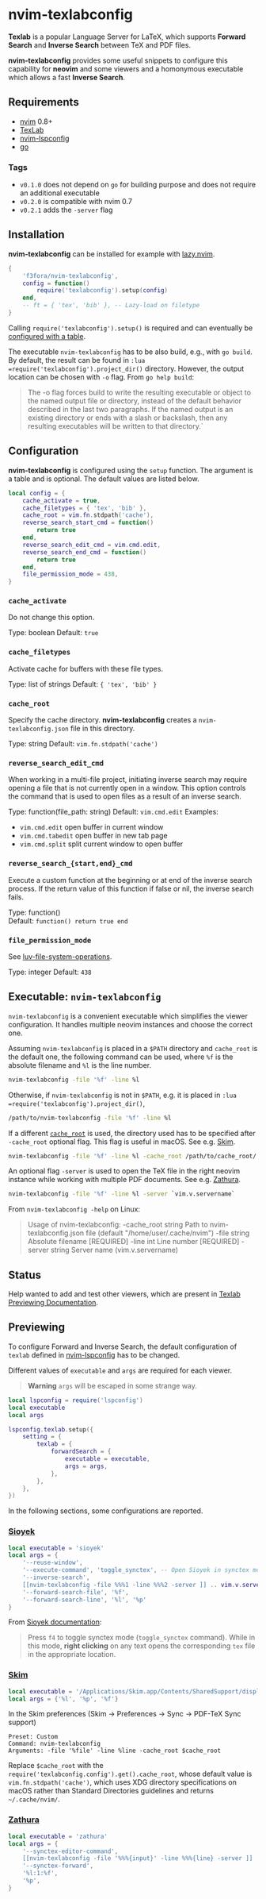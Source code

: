 # nvim-texlabconfig

**Texlab** is a popular Language Server for LaTeX, which supports **Forward Search** and **Inverse Search** between TeX and PDF files.

**nvim-texlabconfig** provides some useful snippets to configure this capability for **neovim** and some viewers and a homonymous executable which allows a fast **Inverse Search**.

## Requirements

- [nvim](https://github.com/neovim/neovim) 0.8+
- [TexLab](https://github.com/latex-lsp/texlab)
- [nvim-lspconfig](https://github.com/neovim/nvim-lspconfig)
- [go](https://go.dev/)

### Tags

- `v0.1.0` does not depend on `go` for building purpose and does not require an additional executable
- `v0.2.0` is compatible with nvim 0.7
- `v0.2.1` adds the `-server` flag

## Installation

**nvim-texlabconfig** can be installed for example with [lazy.nvim](https://github.com/folke/lazy.nvim).

```lua
{
    'f3fora/nvim-texlabconfig',
    config = function()
        require('texlabconfig').setup(config)
    end,
    -- ft = { 'tex', 'bib' }, -- Lazy-load on filetype
}
```

Calling `require('texlabconfig').setup()` is required and can eventually be [configured with a table](#configuration).

The executable `nvim-texlabconfig` has to be also build, e.g., with `go build`. By default, the result can be found in `:lua =require('texlabconfig').project_dir()` directory. However, the output location can be chosen with `-o` flag. From `go help build`:

> The -o flag forces build to write the resulting executable or object to the named output file or directory, instead of the default behavior described in the last two paragraphs. If the named output is an existing directory or ends with a slash or backslash, then any resulting executables will be written to that directory.`

## Configuration

**nvim-texlabconfig** is configured using the `setup` function. The argument is a table and is optional. The default values are listed below.

```lua
local config = {
    cache_activate = true,
    cache_filetypes = { 'tex', 'bib' },
    cache_root = vim.fn.stdpath('cache'),
    reverse_search_start_cmd = function()
        return true
    end,
    reverse_search_edit_cmd = vim.cmd.edit,
    reverse_search_end_cmd = function()
        return true
    end,
    file_permission_mode = 438,
}
```

### `cache_activate`

Do not change this option.

Type: boolean
Default: `true`

### `cache_filetypes`

Activate cache for buffers with these file types.

Type: list of strings
Default: `{ 'tex', 'bib' }`

### `cache_root`

Specify the cache directory. **nvim-texlabconfig** creates a `nvim-texlabconfig.json` file in this directory.

Type: string
Default: `vim.fn.stdpath('cache')`

### `reverse_search_edit_cmd`

When working in a multi-file project, initiating inverse search may require opening a file that is not currently open in a window. This option controls the command that is used to open files as a result of an inverse search.

Type: function(file_path: string)
Default: `vim.cmd.edit`
Examples:

- `vim.cmd.edit` open buffer in current window
- `vim.cmd.tabedit` open buffer in new tab page
- `vim.cmd.split` split current window to open buffer

### `reverse_search_{start,end}_cmd`

Execute a custom function at the beginning or at end of the inverse search process.
If the return value of this function if false or nil, the inverse search fails.

Type: function()  
Default: `function() return true end`

### `file_permission_mode`

See [luv-file-system-operations](https://github.com/luvit/luv/blob/master/docs.md#file-system-operations=).

Type: integer
Default: `438`

## Executable: `nvim-texlabconfig`

`nvim-texlabconfig` is a convenient executable which simplifies the viewer configuration. It handles multiple neovim instances and choose the correct one.

Assuming `nvim-texlabconfig` is placed in a `$PATH` directory and `cache_root` is the default one, the following command can be used, where `%f` is the absolute filename and `%l` is the line number.

```sh
nvim-texlabconfig -file '%f' -line %l
```

Otherwise, if `nvim-texlabconfig` is not in `$PATH`, e.g. it is placed in `:lua =require('texlabconfig').project_dir()`,

```sh
/path/to/nvim-texlabconfig -file '%f' -line %l
```

If a different [`cache_root`](#cache_root) is used, the directory used has to be specified after `-cache_root` optional flag. This flag is useful in macOS. See e.g. [Skim](#skim).

```sh
nvim-texlabconfig -file '%f' -line %l -cache_root /path/to/cache_root/
```

An optional flag `-server` is used to open the TeX file in the right neovim instance while working with multiple PDF documents. See e.g. [Zathura](#zathura).

```sh
nvim-texlabconfig -file '%f' -line %l -server `vim.v.servername`
```

From `nvim-texlabconfig -help` on Linux:

> Usage of nvim-texlabconfig:
> -cache_root string
> Path to nvim-texlabconfig.json file (default "/home/user/.cache/nvim")
> -file string
> Absolute filename [REQUIRED]
> -line int
> Line number [REQUIRED]
> -server string
> Server name (vim.v.servername)

## Status

Help wanted to add and test other viewers, which are present in [Texlab Previewing Documentation](https://github.com/latex-lsp/texlab/wiki/Previewing).

## Previewing

To configure Forward and Inverse Search, the default configuration of `texlab` defined in [nvim-lspconfig](https://github.com/neovim/nvim-lspconfig/blob/master/doc/server_configurations.md#texlab) has to be changed.

Different values of `executable` and `args` are required for each viewer.

> **Warning**
> `args` will be escaped in some strange way.

```lua
local lspconfig = require('lspconfig')
local executable
local args

lspconfig.texlab.setup({
    setting = {
        texlab = {
            forwardSearch = {
                executable = executable,
                args = args,
            },
        },
    },
})
```

In the following sections, some configurations are reported.

### [Sioyek](https://sioyek.info/)

```lua
local executable = 'sioyek'
local args = {
    '--reuse-window',
    '--execute-command', 'toggle_synctex', -- Open Sioyek in synctex mode.
    '--inverse-search',
    [[nvim-texlabconfig -file %%%1 -line %%%2 -server ]] .. vim.v.servername,
    '--forward-search-file', '%f',
    '--forward-search-line', '%l', '%p'
}
```

From [Sioyek documentation](https://sioyek-documentation.readthedocs.io/en/latest/usage.html#synctex):

> Press `f4` to toggle synctex mode (`toggle_synctex` command). While in this mode, **right clicking** on any text opens the corresponding `tex` file in the appropriate location.

### [Skim](https://skim-app.sourceforge.io/)

```lua
local executable = '/Applications/Skim.app/Contents/SharedSupport/displayline'
local args = {'%l', '%p', '%f'}
```

In the Skim preferences (Skim → Preferences → Sync → PDF-TeX Sync support)

```
Preset: Custom
Command: nvim-texlabconfig
Arguments: -file '%file' -line %line -cache_root $cache_root
```

Replace `$cache_root` with the `require('texlabconfig.config').get().cache_root`, whose default value is `vim.fn.stdpath('cache')`, which uses XDG directory specifications on macOS rather than Standard Directories guidelines and returns `~/.cache/nvim/`.

### [Zathura](https://pwmt.org/projects/zathura/)

```lua
local executable = 'zathura'
local args = {
    '--synctex-editor-command',
    [[nvim-texlabconfig -file '%%%{input}' -line %%%{line} -server ]] .. vim.v.servername,
    '--synctex-forward',
    '%l:1:%f',
    '%p',
}
```
